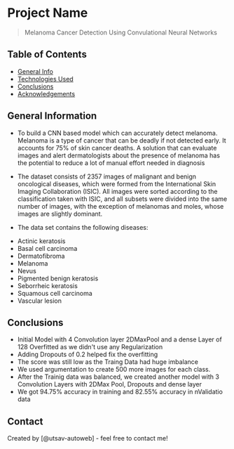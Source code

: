 # Project Name
> Melanoma Cancer Detection Using Convulational Neural Networks


## Table of Contents
* [General Info](#general-information)
* [Technologies Used](#technologies-used)
* [Conclusions](#conclusions)
* [Acknowledgements](#acknowledgements)



## General Information

- To build a CNN based model which can accurately detect melanoma. Melanoma is a type of cancer that can be deadly if not detected early. It accounts for 75% of skin cancer deaths. A solution that can evaluate images and alert dermatologists about the presence of melanoma has the potential to reduce a lot of manual effort needed in diagnosis

- The dataset consists of 2357 images of malignant and benign oncological diseases, which were formed from the International Skin Imaging Collaboration (ISIC). All images were sorted according to the classification taken with ISIC, and all subsets were divided into the same number of images, with the exception of melanomas and moles, whose images are slightly dominant.

- The data set contains the following diseases:

* Actinic keratosis
* Basal cell carcinoma
* Dermatofibroma
* Melanoma
* Nevus
* Pigmented benign keratosis
* Seborrheic keratosis
* Squamous cell carcinoma
* Vascular lesion



## Conclusions
- Initial Model with 4 Convolution layer 2DMaxPool and a dense Layer of 128 Overfitted as we didn't use any Regularization
- Adding Dropouts of 0.2 helped fix the overfitting
- The score was still low as the Traing Data had huge imbalance
- We used argumentation to create 500 more images for each class. 
- After the Trainig data was balanced, we created another model with 3 Convolution Layers with 2DMax Pool, Dropouts and dense layer
- We got 94.75% accuracy in training and 82.55% accuracy in nValidatio data




## Contact
Created by [@utsav-autoweb] - feel free to contact me!


